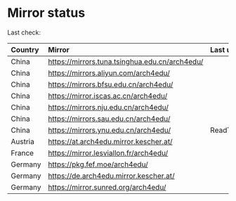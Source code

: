 <script src="./time.js"></script>
# Mirror status
Last check: <script type="text/javascript">localize(1694781201.659064);</script>

|Country|Mirror|Last update|
|:------|:-----|:----------|
|China|https://mirrors.tuna.tsinghua.edu.cn/arch4edu/|<script type="text/javascript">localize(1694759661);</script>|
|China|https://mirrors.aliyun.com/arch4edu/|<script type="text/javascript">localize(1694716167);</script>|
|China|https://mirrors.bfsu.edu.cn/arch4edu/|<script type="text/javascript">localize(1694759661);</script>|
|China|https://mirror.iscas.ac.cn/arch4edu/|<script type="text/javascript">localize(1694759661);</script>|
|China|https://mirrors.nju.edu.cn/arch4edu/|<script type="text/javascript">localize(1694716167);</script>|
|China|https://mirrors.sau.edu.cn/arch4edu/|<script type="text/javascript">localize(1694759661);</script>|
|China|https://mirrors.ynu.edu.cn/arch4edu/|ReadTimeout|
|Austria|https://at.arch4edu.mirror.kescher.at/|<script type="text/javascript">localize(1694759661);</script>|
|France|https://mirror.lesviallon.fr/arch4edu/|<script type="text/javascript">localize(1694716167);</script>|
|Germany|https://pkg.fef.moe/arch4edu/|<script type="text/javascript">localize(1694759661);</script>|
|Germany|https://de.arch4edu.mirror.kescher.at/|<script type="text/javascript">localize(1694759661);</script>|
|Germany|https://mirror.sunred.org/arch4edu/|<script type="text/javascript">localize(1694759661);</script>|

<script src="./tablefilter/tablefilter.js"></script>
<script src="./table.js"></script>